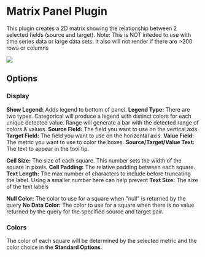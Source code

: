 # Matrix Panel Plugin

This plugin creates a 2D matrix showing the relationship between 2 selected fields (source and target).
Note: This is NOT inteded to use with time series data or large data sets.  It also will not render if there are >200 rows or columns

![](https://github.com/gizmoguy/grafana-matrix-panel/blob/master/src/img/matrix-plugin.png?raw=true)

## Options
### Display
**Show Legend:** Adds legend to bottom of panel.
**Legend Type:** There are two types.  Categorical will produce a legend with distinct colors for each unique detected value.  Range will generate a bar with the detected range of colors & values.
**Source Field:** The field you want to use on the vertical axis.
**Target Field:** The field you want to use on the horizontal axis.
**Value Field:** The metric you want to use to color the boxes.
**Source/Target/Value Text:** The text to appear in the tool tip.

**Cell Size:** The size of each square. This number sets the width of the square in pixels.
**Cell Padding:** The relative padding between each square.
**Text Length:** The max number of characters to include before truncating the label.  Using a smaller number here can help prevent 
**Text Size:** The size of the text labels

**Null Color:** The color to use for a square when "null" is returned by the query
**No Data Color:** The color to use for a square when there is no value returned by the query for the specified source and target pair.

### Colors
The color of each square will be determined by the selected metric and the color choice in the **Standard Options**.





